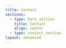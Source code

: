 ```yaml
---
title: Contact
sections:
  - type: hero_section
    title: Contact
    align: center
  - type: contact_section
layout: advanced
---
```


